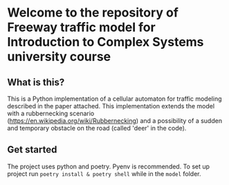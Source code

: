 # Welcome to the repository of Freeway traffic model for Introduction to Complex Systems university course 


## What is this?

This is a Python implementation of a cellular automaton for traffic modeling described in the paper attached. 
This implementation extends the model with a rubbernecking scenario (https://en.wikipedia.org/wiki/Rubbernecking) and a possibility of a sudden and temporary obstacle on the road (called 'deer' in the code).
## Get started
The project uses python and poetry. Pyenv is recommended.
To set up project run `poetry install & poetry shell` while in the `model` folder.

